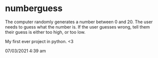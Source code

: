 # numberguess
The computer randomly generates a number between 0 and 20. The user needs to guess what the number is. If the user guesses wrong, tell them their guess is either too high, or too low.

My first ever project in python. <3

07/03/2021
4:39 am
